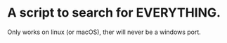 # A script to search for EVERYTHING.
Only works on linux (or macOS), ther will never be a windows port.
